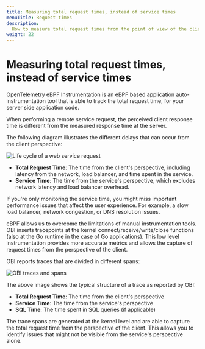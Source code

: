```yaml
---
title: Measuring total request times, instead of service times
menuTitle: Request times
description:
  How to measure total request times from the point of view of the client
weight: 22
---
```


# Measuring total request times, instead of service times

OpenTelemetry eBPF Instrumentation is an eBPF based application
auto-instrumentation tool that is able to track the total request time, for your
server side application code.

When performing a remote service request, the perceived client response time is
different from the measured response time at the server.

The following diagram illustrates the different delays that can occur from the
client perspective:

![Life cycle of a web service request](https://grafana.com/media/docs/grafana-cloud/beyla/req-life-cycle_2.png)

- **Total Request Time**: The time from the client's perspective, including
  latency from the network, load balancer, and time spent in the service.
- **Service Time**: The time from the service's perspective, which excludes
  network latency and load balancer overhead.

If you're only monitoring the service time, you might miss important performance
issues that affect the user experience. For example, a slow load balancer,
network congestion, or DNS resolution issues.

eBPF allows us to overcome the limitations of manual instrumentation tools. OBI
inserts tracepoints at the kernel connect/receive/write/close functions (also at
the Go runtime in the case of Go applications). This low level instrumentation
provides more accurate metrics and allows the capture of request times from the
perspective of the client.

OBI reports traces that are divided in different spans:

![OBI traces and spans](https://grafana.com/media/docs/grafana-cloud/beyla/server-side-trace.png)

The above image shows the typical structure of a trace as reported by OBI:

- **Total Request Time**: The time from the client's perspective
- **Service Time**: The time from the service's perspective
- **SQL Time**: The time spent in SQL queries (if applicable)

The trace spans are generated at the kernel level and are able to capture the
total request time from the perspective of the client. This allows you to
identify issues that might not be visible from the service's perspective alone.
